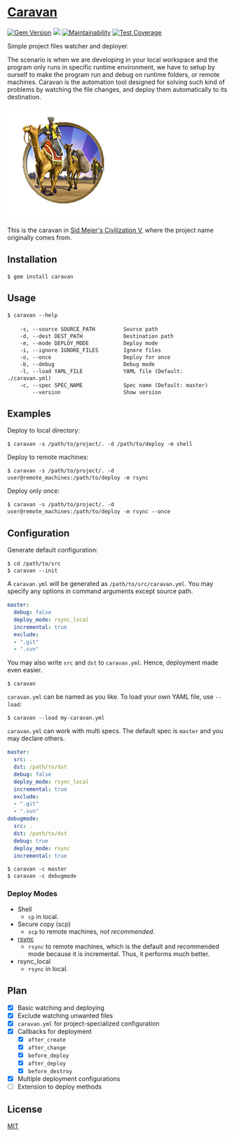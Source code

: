 # [Caravan](https://crispgm.github.io/caravan/)

[![Gem Version](https://badge.fury.io/rb/caravan.svg)](https://badge.fury.io/rb/caravan)
[![](https://api.travis-ci.org/crispgm/gsm.svg)](https://travis-ci.org/crispgm/caravan)
[![Maintainability](https://api.codeclimate.com/v1/badges/3d0007620855bd6ffea0/maintainability)](https://codeclimate.com/github/crispgm/caravan/maintainability)
[![Test Coverage](https://api.codeclimate.com/v1/badges/3d0007620855bd6ffea0/test_coverage)](https://codeclimate.com/github/crispgm/caravan/test_coverage)

Simple project files watcher and deployer.

The scenario is when we are developing in your local workspace and the program only runs in specific runtime environment, we have to setup by ourself to make the program run and debug on runtime folders, or remote machines. Caravan is the automation tool designed for solving such kind of problems by watching the file changes, and deploy them automatically to its destination.

![](/assets/civ-5-caravan.png)

This is the caravan in [Sid Meier's Civilization V](http://www.civilization5.com/), where the project name originally comes from.

## Installation

```
$ gem install caravan
```

## Usage

```
$ caravan --help

    -s, --source SOURCE_PATH         Source path
    -d, --dest DEST_PATH             Destination path
    -m, --mode DEPLOY_MODE           Deploy mode
    -i, --ignore IGNORE_FILES        Ignore files
    -o, --once                       Deploy for once
    -b, --debug                      Debug mode
    -l, --load YAML_FILE             YAML file (Default: ./caravan.yml)
    -c, --spec SPEC_NAME             Spec name (Default: master)
        --version                    Show version
```

## Examples

Deploy to local directory:

```
$ caravan -s /path/to/project/. -d /path/to/deploy -m shell
```

Deploy to remote machines:

```
$ caravan -s /path/to/project/. -d user@remote_machines:/path/to/deploy -m rsync
```

Deploy only once:

```
$ caravan -s /path/to/project/. -d user@remote_machines:/path/to/deploy -m rsync --once
```

## Configuration

Generate default configuration:

```
$ cd /path/to/src
$ caravan --init
```

A `caravan.yml` will be generated as `/path/to/src/caravan.yml`. You may specify any options in command arguments except source path.

```yaml
master:
  debug: false
  deploy_mode: rsync_local
  incremental: true
  exclude:
  - ".git"
  - ".svn"
```

You may also write `src` and `dst` to `caravan.yml`. Hence, deployment made even easier.

```
$ caravan
```

`caravan.yml` can be named as you like. To load your own YAML file, use `--load`:

```
$ caravan --load my-caravan.yml
```

`caravan.yml` can work with multi specs. The default spec is `master` and you may declare others.

```yaml
master:
  src: .
  dst: /path/to/dst
  debug: false
  deploy_mode: rsync_local
  incremental: true
  exclude:
  - ".git"
  - ".svn"
debugmode:
  src: .
  dst: /path/to/dst
  debug: true
  deploy_mode: rsync
  incremental: true
```

```
$ caravan -c master
$ caravan -c debugmode
```

### Deploy Modes

* Shell
    * `cp` in local.
* Secure copy (scp)
    * `scp` to remote machines, _not recommended_.
* [rsync](https://rsync.samba.org/)
    * `rsync` to remote machines, which is the default and recommended mode because it is incremental. Thus, it performs much better.
* rsync_local
    * `rsync` in local.

## Plan

- [x] Basic watching and deploying
- [x] Exclude watching unwanted files
- [x] `caravan.yml` for project-specialized configuration
- [x] Callbacks for deployment
    - [x] `after_create`
    - [x] `after_change`
    - [x] `before_deploy`
    - [x] `after_deploy`
    - [x] `before_destroy`
- [x] Multiple deployment configurations
- [ ] Extension to deploy methods

## License

[MIT](/LICENSE)
